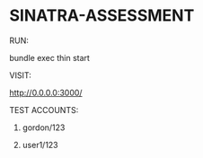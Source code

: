 # SINATRA-ASSESSMENT

RUN:

bundle exec thin start

VISIT:

http://0.0.0.0:3000/

TEST ACCOUNTS:

1. gordon/123

2. user1/123
